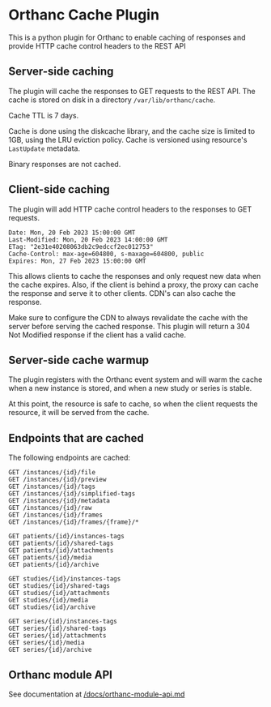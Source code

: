 Orthanc Cache Plugin
====================

This is a python plugin for Orthanc to enable caching of responses and provide 
HTTP cache control headers to the REST API

## Server-side caching

The plugin will cache the responses to GET requests to the REST API. The cache 
is stored on disk in a directory `/var/lib/orthanc/cache`. 

Cache TTL is 7 days.

Cache is done using the diskcache library, and the cache size is limited to 1GB,
using the LRU eviction policy. Cache is versioned using resource's `LastUpdate`
metadata.

Binary responses are not cached.

## Client-side caching

The plugin will add HTTP cache control headers to the responses to GET requests.

```
Date: Mon, 20 Feb 2023 15:00:00 GMT
Last-Modified: Mon, 20 Feb 2023 14:00:00 GMT
ETag: "2e31e40208063db2c9edccf2ec012753"
Cache-Control: max-age=604800, s-maxage=604800, public
Expires: Mon, 27 Feb 2023 15:00:00 GMT    
```

This allows clients to cache the responses and only request new data when the
cache expires. Also, if the client is behind a proxy, the proxy can cache the
response and serve it to other clients. CDN's can also cache the response.

Make sure to configure the CDN to always revalidate the cache with the server
before serving the cached response. This plugin will return a 304 Not Modified
response if the client has a valid cache.

## Server-side cache warmup

The plugin registers with the Orthanc event system and will warm the cache
when a new instance is stored, and when a new study or series is stable.

At this point, the resource is safe to cache, so when the client requests the
resource, it will be served from the cache.

## Endpoints that are cached

The following endpoints are cached:

```
GET /instances/{id}/file
GET /instances/{id}/preview
GET /instances/{id}/tags
GET /instances/{id}/simplified-tags
GET /instances/{id}/metadata
GET /instances/{id}/raw
GET /instances/{id}/frames
GET /instances/{id}/frames/{frame}/*

GET patients/{id}/instances-tags
GET patients/{id}/shared-tags
GET patients/{id}/attachments
GET patients/{id}/media
GET patients/{id}/archive

GET studies/{id}/instances-tags
GET studies/{id}/shared-tags
GET studies/{id}/attachments
GET studies/{id}/media
GET studies/{id}/archive

GET series/{id}/instances-tags
GET series/{id}/shared-tags
GET series/{id}/attachments
GET series/{id}/media
GET series/{id}/archive
```

## Orthanc module API

See documentation at [/docs/orthanc-module-api.md](/docs/orthanc-module-api.md)
